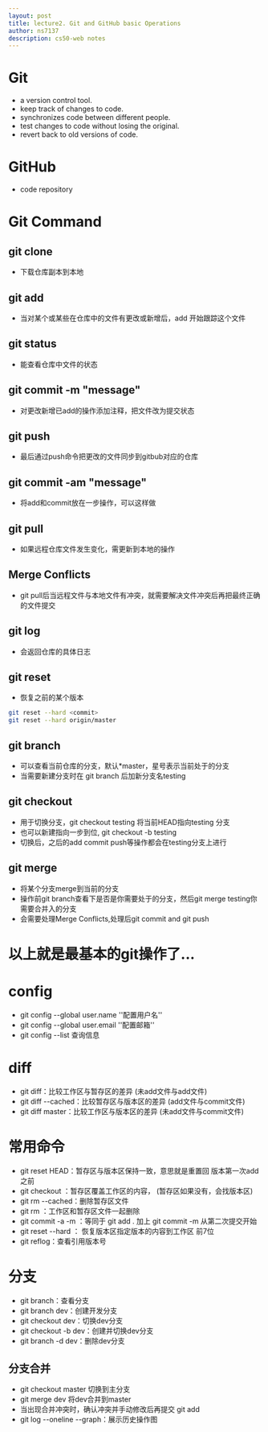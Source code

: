 ```yaml
---
layout: post
title: lecture2. Git and GitHub basic Operations
author: ns7137
description: cs50-web notes
---
```


# Git
- a version control tool.
- keep track of changes to code.
- synchronizes code between different people.
- test changes to code without losing the original.
- revert back to old versions of code.

# GitHub
- code repository

# Git Command
## git clone<url>
- 下载仓库副本到本地

## git add <filename>
- 当对某个或某些在仓库中的文件有更改或新增后，add 开始跟踪这个文件

## git status
- 能查看仓库中文件的状态

## git commit -m "message"
- 对更改新增已add的操作添加注释，把文件改为提交状态

## git push
- 最后通过push命令把更改的文件同步到gitbub对应的仓库

## git commit -am "message"
- 将add和commit放在一步操作，可以这样做

## git pull
- 如果远程仓库文件发生变化，需更新到本地的操作

## Merge Conflicts
- git pull后当远程文件与本地文件有冲突，就需要解决文件冲突后再把最终正确的文件提交

## git log
- 会返回仓库的具体日志

## git reset
- 恢复之前的某个版本
```bash
git reset --hard <commit>
git reset --hard origin/master
```

## git branch
- 可以查看当前仓库的分支，默认\*master，星号表示当前处于的分支
- 当需要新建分支时在 git branch 后加新分支名testing

## git checkout
- 用于切换分支，git checkout testing 将当前HEAD指向testing 分支
- 也可以新建指向一步到位, git checkout -b testing
- 切换后，之后的add commit push等操作都会在testing分支上进行

## git merge
- 将某个分支merge到当前的分支
- 操作前git branch查看下是否是你需要处于的分支，然后git merge testing你需要合并入的分支
- 会需要处理Merge Conflicts,处理后git commit and git push

# 以上就是最基本的git操作了...

# config

- git config --global user.name  ''配置用户名''
- git config --global user.email  ''配置邮箱''
- git config --list  查询信息

# diff

- git diff：比较工作区与暂存区的差异 (未add文件与add文件)
- git diff --cached：比较暂存区与版本区的差异 (add文件与commit文件)
- git diff master：比较工作区与版本区的差异 (未add文件与commit文件)

# 常用命令

- git reset HEAD<file>：暂存区与版本区保持一致，意思就是重置回 版本第一次add 之前
- git checkout <file>：暂存区覆盖工作区的内容， (暂存区如果没有，会找版本区) 
- git rm <file> --cached：删除暂存区文件
- git rm <file>：工作区和暂存区文件一起删除
- git commit -a -m <msg>：等同于 git add .  加上  git commit -m <msg>  从第二次提交开始
- git reset --hard <version>： 恢复版本区指定版本的内容到工作区 前7位
- git reflog：查看引用版本号

# 分支

- git branch：查看分支
- git branch dev：创建开发分支
- git checkout dev：切换dev分支
- git checkout -b dev：创建并切换dev分支
- git branch -d dev：删除dev分支

## 分支合并

- git checkout master 切换到主分支
- git merge dev 将dev合并到master
- 当出现合并冲突时，确认冲突并手动修改后再提交 git add
- git log --oneline --graph：展示历史操作图